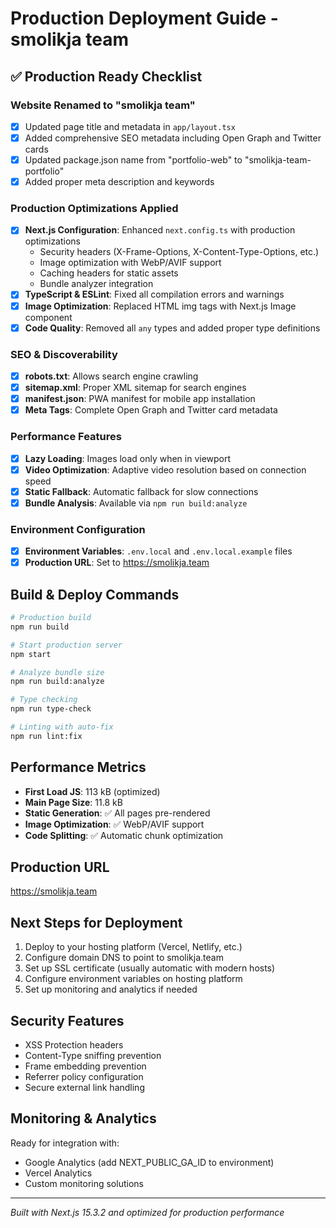 # Production Deployment Guide - smolikja team

## ✅ Production Ready Checklist

### Website Renamed to "smolikja team"
- [x] Updated page title and metadata in `app/layout.tsx`
- [x] Added comprehensive SEO metadata including Open Graph and Twitter cards
- [x] Updated package.json name from "portfolio-web" to "smolikja-team-portfolio"
- [x] Added proper meta description and keywords

### Production Optimizations Applied
- [x] **Next.js Configuration**: Enhanced `next.config.ts` with production optimizations
  - Security headers (X-Frame-Options, X-Content-Type-Options, etc.)
  - Image optimization with WebP/AVIF support
  - Caching headers for static assets
  - Bundle analyzer integration
- [x] **TypeScript & ESLint**: Fixed all compilation errors and warnings
- [x] **Image Optimization**: Replaced HTML img tags with Next.js Image component
- [x] **Code Quality**: Removed all `any` types and added proper type definitions

### SEO & Discoverability
- [x] **robots.txt**: Allows search engine crawling
- [x] **sitemap.xml**: Proper XML sitemap for search engines
- [x] **manifest.json**: PWA manifest for mobile app installation
- [x] **Meta Tags**: Complete Open Graph and Twitter card metadata

### Performance Features
- [x] **Lazy Loading**: Images load only when in viewport
- [x] **Video Optimization**: Adaptive video resolution based on connection speed
- [x] **Static Fallback**: Automatic fallback for slow connections
- [x] **Bundle Analysis**: Available via `npm run build:analyze`

### Environment Configuration
- [x] **Environment Variables**: `.env.local` and `.env.local.example` files
- [x] **Production URL**: Set to https://smolikja.team

## Build & Deploy Commands

```bash
# Production build
npm run build

# Start production server
npm start

# Analyze bundle size
npm run build:analyze

# Type checking
npm run type-check

# Linting with auto-fix
npm run lint:fix
```

## Performance Metrics
- **First Load JS**: 113 kB (optimized)
- **Main Page Size**: 11.8 kB
- **Static Generation**: ✅ All pages pre-rendered
- **Image Optimization**: ✅ WebP/AVIF support
- **Code Splitting**: ✅ Automatic chunk optimization

## Production URL
https://smolikja.team

## Next Steps for Deployment
1. Deploy to your hosting platform (Vercel, Netlify, etc.)
2. Configure domain DNS to point to smolikja.team
3. Set up SSL certificate (usually automatic with modern hosts)
4. Configure environment variables on hosting platform
5. Set up monitoring and analytics if needed

## Security Features
- XSS Protection headers
- Content-Type sniffing prevention
- Frame embedding prevention
- Referrer policy configuration
- Secure external link handling

## Monitoring & Analytics
Ready for integration with:
- Google Analytics (add NEXT_PUBLIC_GA_ID to environment)
- Vercel Analytics
- Custom monitoring solutions

---
*Built with Next.js 15.3.2 and optimized for production performance*
